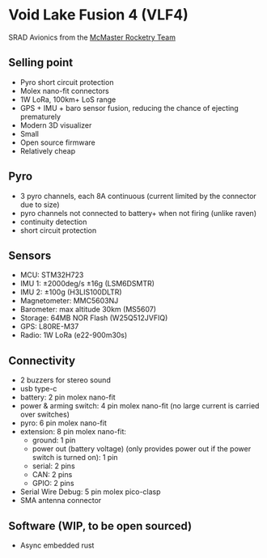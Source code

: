 # Void Lake Fusion 4 (VLF4)

SRAD Avionics from the [McMaster Rocketry Team](https://www.macrocketry.ca/)

## Selling point

- Pyro short circuit protection
- Molex nano-fit connectors
- 1W LoRa, 100km+ LoS range
- GPS + IMU + baro sensor fusion, reducing the chance of ejecting prematurely
- Modern 3D visualizer
- Small
- Open source firmware
- Relatively cheap

## Pyro
- 3 pyro channels, each 8A continuous (current limited by the connector due to size)
- pyro channels not connected to battery+ when not firing (unlike raven)
- continuity detection
- short circuit protection

## Sensors
- MCU: STM32H723
- IMU 1: ±2000deg/s ±16g (LSM6DSMTR)
- IMU 2: ±100g (H3LIS100DLTR)
- Magnetometer: MMC5603NJ
- Barometer: max altitude 30km (MS5607)
- Storage: 64MB NOR Flash (W25Q512JVFIQ)
- GPS: L80RE-M37
- Radio: 1W LoRa (e22-900m30s)

## Connectivity
- 2 buzzers for stereo sound
- usb type-c
- battery: 2 pin molex nano-fit
- power & arming switch: 4 pin molex nano-fit (no large current is carried over switches)
- pyro: 6 pin molex nano-fit
- extension: 8 pin molex nano-fit:
  - ground: 1 pin
  - power out (battery voltage) (only provides power out if the power switch is turned on): 1 pin
  - serial: 2 pins
  - CAN: 2 pins
  - GPIO: 2 pins
- Serial Wire Debug: 5 pin molex pico-clasp
- SMA antenna connector

## Software (WIP, to be open sourced)
- Async embedded rust
